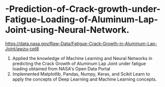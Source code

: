 # -Prediction-of-Crack-growth-under-Fatigue-Loading-of-Aluminum-Lap-Joint-using-Neural-Network.
https://data.nasa.gov/Raw-Data/Fatigue-Crack-Growth-in-Aluminum-Lap-Joint/awzu-cpt8


1. Applied the knowledge of Machine Learning and Neural Networks in predicting the Crack Growth of Aluminum Lap Joint under fatigue loading obtained from NASA's Open Data Portal 
2. Implemented Matplotlib, Pandas, Numpy, Keras, and Scikit Learn to apply the concepts of Deep Learning and Machine Learning concepts.
